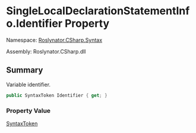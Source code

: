 # SingleLocalDeclarationStatementInfo\.Identifier Property

Namespace: [Roslynator.CSharp.Syntax](../../README.md)

Assembly: Roslynator\.CSharp\.dll

## Summary

Variable identifier\.

```csharp
public SyntaxToken Identifier { get; }
```

### Property Value

[SyntaxToken](https://docs.microsoft.com/en-us/dotnet/api/microsoft.codeanalysis.syntaxtoken)

